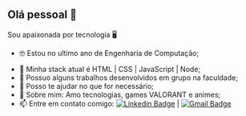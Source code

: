 ## Olá pessoal 👋
Sou apaixonada por tecnologia 🖥️

- 🤓 Estou no ultimo ano de Engenharia de Computação;
<!-- - 🔭 ;-->
- 🌱 Minha stack atual é HTML | CSS | JavaScript | Node;
- 👯 Possuo alguns trabalhos desenvolvidos em grupo na faculdade;
- 🤔 Posso te ajudar no que for necessário;
- 💬 Sobre mim: Amo tecnologias, games VALORANT e animes;
- 📫 Entre em contato comigo: [![Linkedin Badge](https://img.shields.io/badge/-Luziane%20Freitas-6633cc?style=flat-square&logo=Linkedin&logoColor=white&link=https://www.linkedin.com/in/freitasluziane/)](https://www.linkedin.com/in/freitasluziane/) | [![Gmail Badge](https://img.shields.io/badge/-freitas.lu@outlook.com-6633cc?style=flat-square&logo=Microsoft&logoColor=white&link=mailto:freitas.lu@outlook.com)](mailto:freitas.lu@outlook.com)
<!--
- 😄 Pronouns: ...
- ⚡ Fun fact: ...
-->
